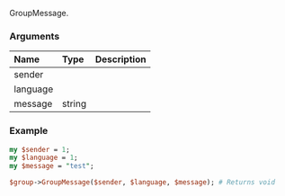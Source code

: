 GroupMessage.
### Arguments
**Name**|**Type**|**Description**
:---|:---|:---
sender||
language||
message|string|

### Example

```perl
my $sender = 1;
my $language = 1;
my $message = "test";

$group->GroupMessage($sender, $language, $message); # Returns void
```